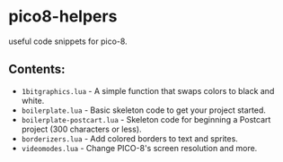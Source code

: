# pico8-helpers
useful code snippets for pico-8.

## Contents:
 * ``1bitgraphics.lua`` - A simple function that swaps colors to black and white.
 * ``boilerplate.lua`` - Basic skeleton code to get your project started.
 * ``boilerplate-postcart.lua`` - Skeleton code for beginning a Postcart project (300 characters or less).
 * ``borderizers.lua`` - Add colored borders to text and sprites.
 * ``videomodes.lua`` - Change PICO-8's screen resolution and more.
